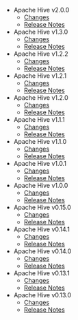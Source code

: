 
<!---
# Licensed to the Apache Software Foundation (ASF) under one
# or more contributor license agreements.  See the NOTICE file
# distributed with this work for additional information
# regarding copyright ownership.  The ASF licenses this file
# to you under the Apache License, Version 2.0 (the
# "License"); you may not use this file except in compliance
# with the License.  You may obtain a copy of the License at
#
#     http://www.apache.org/licenses/LICENSE-2.0
#
# Unless required by applicable law or agreed to in writing, software
# distributed under the License is distributed on an "AS IS" BASIS,
# WITHOUT WARRANTIES OR CONDITIONS OF ANY KIND, either express or implied.
# See the License for the specific language governing permissions and
# limitations under the License.
-->
* Apache Hive v2.0.0
    * [Changes](2.0.0/CHANGES.2.0.0.html)
    * [Release Notes](2.0.0/RELEASENOTES.2.0.0.html)
* Apache Hive v1.3.0
    * [Changes](1.3.0/CHANGES.1.3.0.html)
    * [Release Notes](1.3.0/RELEASENOTES.1.3.0.html)
* Apache Hive v1.2.2
    * [Changes](1.2.2/CHANGES.1.2.2.html)
    * [Release Notes](1.2.2/RELEASENOTES.1.2.2.html)
* Apache Hive v1.2.1
    * [Changes](1.2.1/CHANGES.1.2.1.html)
    * [Release Notes](1.2.1/RELEASENOTES.1.2.1.html)
* Apache Hive v1.2.0
    * [Changes](1.2.0/CHANGES.1.2.0.html)
    * [Release Notes](1.2.0/RELEASENOTES.1.2.0.html)
* Apache Hive v1.1.1
    * [Changes](1.1.1/CHANGES.1.1.1.html)
    * [Release Notes](1.1.1/RELEASENOTES.1.1.1.html)
* Apache Hive v1.1.0
    * [Changes](1.1.0/CHANGES.1.1.0.html)
    * [Release Notes](1.1.0/RELEASENOTES.1.1.0.html)
* Apache Hive v1.0.1
    * [Changes](1.0.1/CHANGES.1.0.1.html)
    * [Release Notes](1.0.1/RELEASENOTES.1.0.1.html)
* Apache Hive v1.0.0
    * [Changes](1.0.0/CHANGES.1.0.0.html)
    * [Release Notes](1.0.0/RELEASENOTES.1.0.0.html)
* Apache Hive v0.15.0
    * [Changes](0.15.0/CHANGES.0.15.0.html)
    * [Release Notes](0.15.0/RELEASENOTES.0.15.0.html)
* Apache Hive v0.14.1
    * [Changes](0.14.1/CHANGES.0.14.1.html)
    * [Release Notes](0.14.1/RELEASENOTES.0.14.1.html)
* Apache Hive v0.14.0
    * [Changes](0.14.0/CHANGES.0.14.0.html)
    * [Release Notes](0.14.0/RELEASENOTES.0.14.0.html)
* Apache Hive v0.13.1
    * [Changes](0.13.1/CHANGES.0.13.1.html)
    * [Release Notes](0.13.1/RELEASENOTES.0.13.1.html)
* Apache Hive v0.13.0
    * [Changes](0.13.0/CHANGES.0.13.0.html)
    * [Release Notes](0.13.0/RELEASENOTES.0.13.0.html)
